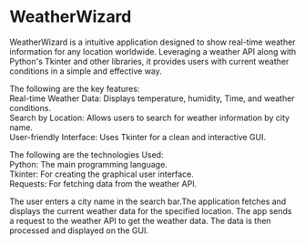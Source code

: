 # WeatherWizard
WeatherWizard is a intuitive application designed to show real-time weather information for any location worldwide. Leveraging a weather API along with Python's Tkinter and other libraries, it provides users with current weather conditions in a simple and effective way.

The following are the key features:<br>
Real-time Weather Data: Displays temperature, humidity, Time, and weather conditions.<br>
Search by Location: Allows users to search for weather information by city name.<br>
User-friendly Interface: Uses Tkinter for a clean and interactive GUI. <br>

The following are the technologies Used: <br>
Python: The main programming language.<br>
Tkinter: For creating the graphical user interface.<br>
Requests: For fetching data from the weather API.<br>

The user enters a city name in the search bar.The application fetches and displays the current weather data for the specified location. The app sends a request to the weather API to get the weather data. The data is then processed and displayed on the GUI.

